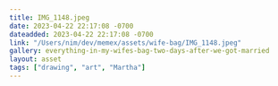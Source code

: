 ```yaml
---
title: IMG_1148.jpeg
date: 2023-04-22 22:17:08 -0700
dateadded: 2023-04-22 22:17:08 -0700
link: "/Users/nim/dev/memex/assets/wife-bag/IMG_1148.jpeg"
gallery: everything-in-my-wifes-bag-two-days-after-we-got-married
layout: asset
tags: ["drawing", "art", "Martha"]
--- 
```


